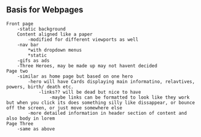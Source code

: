 ## Basis for Webpages
<!-- BASED ON MARVEL WIKI PAGE -->
    Front page
        -static background
        Content aligned like a paper
            -modified for different viewports as well
        -nav bar
            *with dropdown menus
            *static
        -gifs as ads
        -Three Heroes, may be made up may not havent decided
    Page two 
        -similar as home page but based on one hero
            -hero will have Cards displaying main informatino, relavtives, powers, birth/ death etc.
                -links?? will be dead but nice to have
                    -maybe links can be formatted to look like they work but when you click its does something silly like dissappear, or bounce off the screen, or just move somewhere else
            -more detailed information in header section of content and also body in lorem
    Page Three
        -same as above

